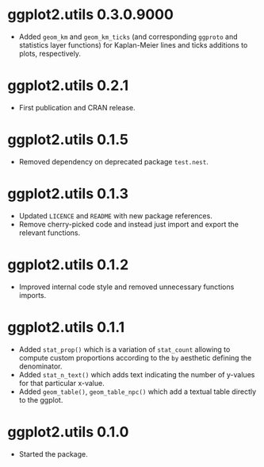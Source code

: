 # ggplot2.utils 0.3.0.9000

* Added `geom_km` and `geom_km_ticks` (and corresponding `ggproto` and statistics layer functions) for Kaplan-Meier lines and ticks additions to plots, respectively.

# ggplot2.utils 0.2.1

* First publication and CRAN release.

# ggplot2.utils 0.1.5

* Removed dependency on deprecated package `test.nest`.

# ggplot2.utils 0.1.3

* Updated `LICENCE` and `README` with new package references.
* Remove cherry-picked code and instead just import and export the relevant functions.

# ggplot2.utils 0.1.2

* Improved internal code style and removed unnecessary functions imports. 

# ggplot2.utils 0.1.1

* Added `stat_prop()` which is a variation of `stat_count` allowing to compute custom proportions according to the `by` aesthetic defining the denominator.
* Added `stat_n_text()` which adds text indicating the number of y-values for that particular x-value.
* Added `geom_table()`, `geom_table_npc()` which add a textual table directly to the ggplot.

# ggplot2.utils 0.1.0

* Started the package.

